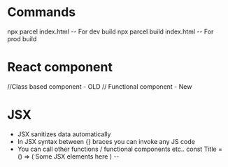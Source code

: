 # Commands
npx parcel index.html -- For dev build
npx parcel build index.html -- For prod build
# React component
 //Class based component - OLD 
 // Functional component - New

# JSX
 - JSX sanitizes data automatically
 - In JSX syntax between {} braces you can invoke any JS code
 - You can call other functions / functional components etc.. 
        const Title = () => ( Some JSX elements here )
        -- <Title /> OR {Title} OR {Title()}
# Parcel features
- Dev Build
- Local server
- HMR = Hot Module Replacement
- File Watching Algorithim
- Caching - Faster builds
- Image optimization
- Minification
- Bundling
- Compressing
- Differential bundling to support older browsers
- Diagnostics
- Error Handling
- For more info visit parcel.org


# Export and Imports
    - There are 2 types of export and import
    - default export -- eg. export default ComponentName / const
    - default import -- eg. import CompoenentName from 'path'
    - named export -- eg. export const SOME_URL = ''; // You can export multiple exports from one file
    -- named import -- eg. import { ComponentName } from 'path'
    --- Can I use both default and named export ?? Find out..

# React Hooks

    - When ever state variable updates react will re-render component
    useState - React will keep watch on useState variable 

# React useEffect
 - 1) useEffect with empty array will be executed initially when component mounted
 - 2) useEffect with state variable in array will be executed when ever state variable updates
 - 3) useEffect with no array will be executed on every render

# Routers
- https://reactrouter.com/en/main/routers/create-browser-router 
- Use <Outer /> component so that it can replace the relevant children component.
- We have to configure children which takes array of configs. - So this will help to replace only relevant element component and intact the header and footer components. -- You can see App.js

# EP-07: Finding Path
 - useErrorRoute for error page navigation
  - use children page configuration for navigating different pages
  - use <Outlet /> from react router for conditional component applying. For example /about routing <About /> should be used, and for /contact routing <Contact /> should be placed.
  - use <RouterProvider router={appRouter} /> for root.render where appRouter is router configurtion.
  - use createBrowserRouter from react router for route configurations.
        -- Prepare the object with path and element atributes.. and provide childrenElements with array of children configs.
  - use useRouteError from react router to identify error status and other error info.. err object you receive.      
  --- review code so far and identify each line of it...


# EP-08 classi
    - React class component lifecycle
        -- First the construction executed
        -- Then the render() method executed.. and if it finds any other children components inside render method then 
        that component's constructor and render methods will be executed in sequence.
        -- componentDidMount() -- another lifecycle method -- which will be executed after construction and  render.
        -- In case if componentDidMount() is in both parent and child components.. child's componentDidMount() will be executed first after that parent's
        -- Generally API calls inside class based component inside componentDidMount()
        -- With functional component we can use useEffect() to load API only once
        -- In react we want to load the page as --> then make API calls --> then fill the details 
                - so that we will not wait for the API calls to return .. rather will fill once API returns..
        -- In other way to explain.. we need react to render component first then make API call and then fill the details
            - To avoid waiting for API call return

    ### Component Lifecycle Diagram: https://projects.wojtekmaj.pl/react-lifecycle-methods-diagram/
    - React will be execute components in the following order with 2 phases "Render" and "Commit" 
        - constructor invoked 
        - render invoked
        - After this React will update DOM -- Executing constructor and render is "Render" phase
        - Then componentDidMount() / componentDidUpdate()  will be executed 

  -- So why React will complete constructor and render first of the all components and go to commit phase execution.
   -- because dom manipulation is costly, it will complete that and further move to update the respective components with data.

   -- Lifecycle of component will go like this:
        1) Component Mount
        2) Component Update
        3) Component unmount
    Component Mount phase -- as mentioned earlier, first it will execute 
    - constructor, then render - with DOM rendered and then componentDidMount() - componentDidMount will set the values in state variable..
    Component Update phase - 
    - component's render will be executed and further DOM will be updated
    - Further it componentDidUpdate will be executed..
    Component Unmounting:
        - this will be executed in case we navigate to other links, DOM will be updated with other component's html
    -- Generally why do we need to execute unmounting.. 
        for example: In a component setInterval(() => {console.log('timer log')}, 1000); 
        On a component this will be executed and even if we move on to other links.. this will continue to execute which will impact performance. We need this to be executed on a specific component and cleaned up while offloading that component. So in that case we can execute clearInterval on the componentWillUnmount() lifecycle method.
    -- Execute the app and observe logs on About page load and increment button click..
     -- Page is like this.. <About /> which contains <UserClass /> component as child..
      -- Parent constructor
      -- Parent render
      -- Child constructor
      -- Child render
      -- Child componentDidMount
      -- Parent componentDidMount
    -- Now if we have a counter increment button in both parent and child..
        -- When clicked on parent increment counter button
            -- both 'Parent render' and 'Child render' will be executed.
            -- in case child 'Increment counter' clicked
                --- only 'child render' will be executed.
    -- With componentDidMount -- we need to write conditions manually to check is state changed for given state variables
    - and useEffect(()=>{},[stateVar]) this will take care of stateVar watch and render every time this stateVar updates..
    -- And componentWillUnmount() is replaced with useEffect(()=>{
        //Code to invoke API
        return {
            // this will be executed while component unmount
        }
    })

